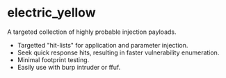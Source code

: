 # electric_yellow
A targeted collection of highly probable injection payloads.

- Targetted "hit-lists" for application and parameter injection.
- Seek quick response hits, resulting in faster vulnerability enumeration.
- Minimal footprint testing.
- Easily use with burp intruder or ffuf.
